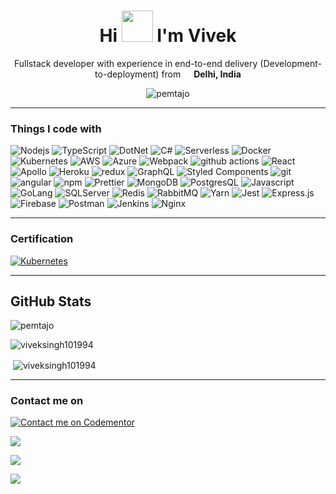 <h1 align="center">Hi <img src = "https://raw.githubusercontent.com/MartinHeinz/MartinHeinz/master/wave.gif" width = 50px> I'm Vivek</h1>
<p align="center">Fullstack developer with experience in end-to-end delivery (Development-to-deployment) from <img src="https://image.flaticon.com/icons/png/512/555/555462.png" width="13"/> <b>Delhi, India</b> </p>
<p align="center"> <img src="https://komarev.com/ghpvc/?username=viveksingh101994" alt="pemtajo" /> </p>

---

<h3>Things I code with</h3>
<p>
  <img alt="Nodejs" src="https://img.shields.io/badge/-Nodejs-43853d?style=flat-square&logo=Node.js&logoColor=white" />
  <img alt="TypeScript" src="https://img.shields.io/badge/-TypeScript-007ACC?style=flat-square&logo=typescript&logoColor=white" />
  <img alt="DotNet" src="https://img.shields.io/badge/.NET-5C2D91?style=flat-square&logo=dot-net&logoColor=white"/>
  <img alt="C#" src="https://img.shields.io/badge/C%23-239120?style=flat-square&logo=c-sharp&logoColor=white"/>
  <img alt="Serverless" src="http://public.serverless.com/badges/v3.svg"/>
  <img alt="Docker" src="https://img.shields.io/badge/-Docker-46a2f1?style=flat-square&logo=docker&logoColor=white" />
  <img alt="Kubernetes" src="https://img.shields.io/badge/kubernetes-326ce5.svg?&style=flat-square&logo=kubernetes&logoColor=white"/>
  <img alt="AWS" src="https://img.shields.io/badge/Amazon_AWS-232F3E?style=flat-square&logo=amazon-aws&logoColor=white"/>
  <img alt="Azure" src="https://img.shields.io/badge/microsoft%20azure-0089D6?style=flat-square&logo=microsoft-azure&logoColor=white" />
  <img alt="Webpack" src="https://img.shields.io/badge/-Webpack-8DD6F9?style=flat-square&logo=webpack&logoColor=white" /> 
  <img alt="github actions" src="https://img.shields.io/badge/-Github_Actions-2088FF?style=flat-square&logo=github-actions&logoColor=white" />
  <img alt="React" src="https://img.shields.io/badge/-React-45b8d8?style=flat-square&logo=react&logoColor=white" />
  <img alt="Apollo" src="https://img.shields.io/badge/-Apollo%20GraphQL-311C87?style=flat-square&logo=apollo-graphql&logoColor=white" />
  <img alt="Heroku" src="https://img.shields.io/badge/-Heroku-430098?style=flat-square&logo=heroku&logoColor=white" />
  <img alt="redux" src="https://img.shields.io/badge/-Redux-764ABC?style=flat-square&logo=redux&logoColor=white" />
  <img alt="GraphQL" src="https://img.shields.io/badge/-GraphQL-E10098?style=flat-square&logo=graphql&logoColor=white" />
  <img alt="Styled Components" src="https://img.shields.io/badge/-Styled_Components-db7092?style=flat-square&logo=styled-components&logoColor=white" />
  <img alt="git" src="https://img.shields.io/badge/-Git-F05032?style=flat-square&logo=git&logoColor=white" />
  <img alt="angular" src="https://img.shields.io/badge/-Angular-DD0031?style=flat-square&logo=angular&logoColor=white" />
  <img alt="npm" src="https://img.shields.io/badge/-NPM-CB3837?style=flat-square&logo=npm&logoColor=white" />
  <img alt="Prettier" src="https://img.shields.io/badge/-Prettier-F7B93E?style=flat-square&logo=prettier&logoColor=white" />
  <img alt="MongoDB" src="https://img.shields.io/badge/-MongoDB-13aa52?style=flat-square&logo=mongodb&logoColor=white" />
  <img alt="PostgresQL" src="https://img.shields.io/badge/PostgreSQL-316192?style=flat-square&logo=postgresql&logoColor=white"/>
  <img alt="Javascript" src="https://img.shields.io/badge/JavaScript-323330?style=flat-square&logo=javascript&logoColor=F7DF1E"/>
  <img alt="GoLang" src="https://img.shields.io/badge/Go-00ADD8?style=flat-square&logo=go&logoColor=white"/>
  <img alt="SQLServer" src="https://img.shields.io/badge/Microsoft%20SQL%20Sever-CC2927?style=flat-square&logo=microsoft%20sql%20server&logoColor=white"/>
  <img alt="Redis" src="https://img.shields.io/badge/redis-%23DD0031.svg?&style=flat-square&logo=redis&logoColor=white"/>
  <img alt="RabbitMQ" src="https://img.shields.io/badge/rabbitmq-%23FF6600.svg?&style=flat-square&logo=rabbitmq&logoColor=white"/>
  <img alt="Yarn" src="https://img.shields.io/badge/Yarn-2C8EBB?style=flat-square&logo=yarn&logoColor=white"/>
  <img alt="Jest" src="https://img.shields.io/badge/Jest-C21325?style=flat-square&logo=jest&logoColor=white"/>
  <img alt="Express.js" src="https://img.shields.io/badge/Express.js-000000?style=flat-square&logo=express&logoColor=white"/>
  <img alt="Firebase" src="https://img.shields.io/badge/firebase-ffca28?style=flat-square&logo=firebase&logoColor=black"/>
  <img alt="Postman" src="https://img.shields.io/badge/Postman-FF6C37?style=flat-square&logo=Postman&logoColor=white"/>
  <img alt="Jenkins" src="https://img.shields.io/badge/Jenkins-D24939?style=flat-square&logo=Jenkins&logoColor=white"/>
  <img alt="Nginx" src="https://img.shields.io/badge/Nginx-009639?style=flat-square&logo=nginx&logoColor=white"/>
</p>

---

<h3> Certification </h3>

[![Kubernetes](https://images.credly.com/size/110x110/images/f88d800c-5261-45c6-9515-0458e31c3e16/ckad_from_cncfsite.png)](https://images.credly.com/size/340x340/images/f88d800c-5261-45c6-9515-0458e31c3e16/ckad_from_cncfsite.png)

---

<h2> GitHub Stats </h2>

<div>
  <p><img align="center" src="https://github-readme-streak-stats.herokuapp.com/?user=viveksingh101994&theme=dark" alt="pemtajo" /></p>
</div>
<div>
<p><img align="left" src="https://github-readme-stats.vercel.app/api/top-langs?username=viveksingh101994&show_icons=true&locale=en&layout=compact&theme=dark" alt="viveksingh101994" /></p>
</div>
<br/>

<div>
<p>&nbsp;<img align="center" src="https://github-readme-stats.vercel.app/api?username=viveksingh101994&show_icons=true&locale=en&theme=dark" alt="viveksingh101994" /></p>
</div>

---

<h3> Contact me on </h3>

[![Contact me on Codementor](https://www.codementor.io/m-badges/viveksingh570/contact-me.svg)](https://www.codementor.io/@viveksingh570?refer=badge)

[<img src="https://img.shields.io/badge/LinkedIn-0077B5?style=flat-square&logo=linkedin&logoColor=white" />](https://www.linkedin.com/viveksingh101994)

[<img src="https://img.shields.io/badge/Stack_Overflow-FE7A16?style=flat-square&logo=stack-overflow&logoColor=white" />](https://stackoverflow.com/users/11921126/vivek-singh)

[<img src="https://img.shields.io/badge/Instagram-E4405F?style=flat-square&logo=instagram&logoColor=white"/>](https://www.instagram.com/vivek.maestro/)

